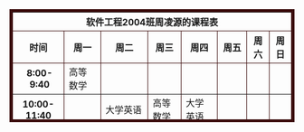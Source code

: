 <!DOCTYPE html>
<html lang="en">
<head>
    <meta charset="UTF-8">
    <meta name="viewport" content="width=device-width>, initial-scale=1.0">
    <title>课程表</title>
</head>
<body>
    <br>
    <br>
    <br>
    <table align="center"  border="5" bordercolor="#3B0B0B"  cellpadding="20" cellspacing="0" width="900" height="200" >
        <thead>
     <tr><th colspan="8">软件工程2004班周凌源的课程表</th> </tr>
     <tr>         <th>时间</th>               <th>周一</th>          <th>周二</th>                  <th>周三</th>        <th>周四</th>          <th>周五</th>          <th>周六</th>        <th>周日</th>  </tr>
    </thead>
    <tbody>
     <tr>         <th>&nbsp;8:00-&nbsp;9:40</th>   <td>高等数学</td>      <td></td>                      <td></td>            <td></td>             <td></td>       <td></td>  <td></td>   </tr>
     <tr>         <th>10:00-11:40</th> <td></td>             <td>大学英语</td>               <td>高等数学</td>    <td>大学英语</td>      <td></td>       <td></td>  <td></td>  </tr>
     <tr>         <th>14:00-15:40</th> <td>体育</td>         <td>新生课</td>                 <td>形势与政策</td>  <td>思想道德修养</td>   <td>高等数学</td>         <td></td>  <td></td>  </tr>
     <tr>         <th>16:00-17:40</th> <td>信息系统基础</td>  <td></td>                      <td>军事理论</td>    <td></td>              <td></td>     <td></td>  <td></td>  </tr>
     <tr>         <th>19:00-20:40</th> <td></td>             <td>计算机程序设计基础</td>     <td></td>            <td></td>              <td></td>        <td></td>   <td></td>  </tr>
    </tbody>
    </table> 
    <body background="images/图2.jpg"style=" background-repeat:no-repeat ;background-size:100% 100%;background-attachment: fixed;">  
    </body>
</html>